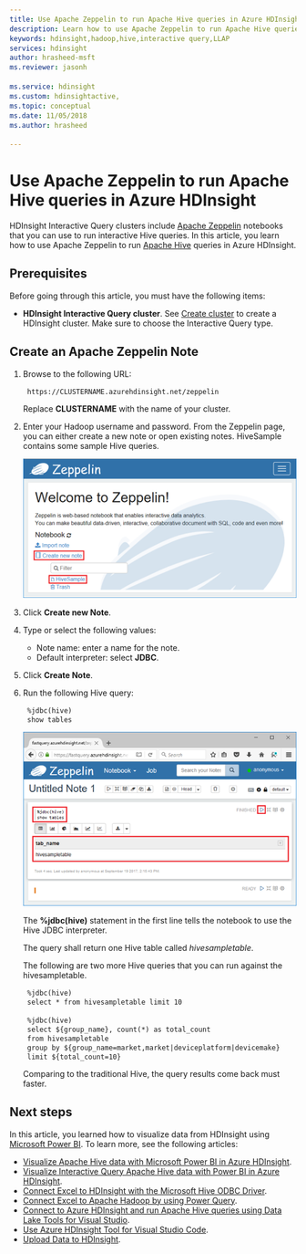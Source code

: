 ```yaml
---
title: Use Apache Zeppelin to run Apache Hive queries in Azure HDInsight  
description: Learn how to use Apache Zeppelin to run Apache Hive queries.
keywords: hdinsight,hadoop,hive,interactive query,LLAP 
services: hdinsight
author: hrasheed-msft
ms.reviewer: jasonh

ms.service: hdinsight
ms.custom: hdinsightactive,
ms.topic: conceptual
ms.date: 11/05/2018
ms.author: hrasheed

---
```

# Use Apache Zeppelin to run Apache Hive queries in Azure HDInsight 

HDInsight Interactive Query clusters include [Apache Zeppelin](https://zeppelin.apache.org/) notebooks that you can use to run interactive Hive queries. In this article, you learn how to use Apache Zeppelin to run [Apache Hive](https://hive.apache.org/) queries in Azure HDInsight. 

## Prerequisites
Before going through this article, you must have the following items:

* **HDInsight Interactive Query cluster**. See [Create cluster](hadoop/apache-hadoop-linux-tutorial-get-started.md#create-cluster) to create a HDInsight cluster.  Make sure to choose the Interactive Query type. 

## Create an Apache Zeppelin Note

1. Browse to the following URL:

        https://CLUSTERNAME.azurehdinsight.net/zeppelin
    Replace **CLUSTERNAME** with the name of your cluster.

2. Enter your Hadoop username and password. From the Zeppelin page, you can either create a new note or open existing notes. HiveSample contains some sample Hive queries.  

    ![HDInsight Interactive Query zeppelin](./media/hdinsight-connect-hive-zeppelin/hdinsight-hive-zeppelin.png)
3. Click **Create new Note**.
4. Type or select the following values:

    - Note name: enter a name for the note.
    - Default interpreter: select **JDBC**.

5. Click **Create Note**.
6. Run the following Hive query:

        %jdbc(hive)
        show tables

    ![HDInsight Interactive Query zeppelin runs query](./media/hdinsight-connect-hive-zeppelin/hdinsight-hive-zeppelin-query.png)

    The **%jdbc(hive)** statement in the first line tells the notebook to use the Hive JDBC interpreter.

    The query shall return one Hive table called *hivesampletable*.

    The following are two more Hive queries that you can run against the hivesampletable. 

        %jdbc(hive)
        select * from hivesampletable limit 10

        %jdbc(hive)
        select ${group_name}, count(*) as total_count
        from hivesampletable
        group by ${group_name=market,market|deviceplatform|devicemake}
        limit ${total_count=10}

    Comparing to the traditional Hive, the query results come back must faster.


## Next steps
In this article, you learned how to visualize data from HDInsight using [Microsoft Power BI](https://powerbi.microsoft.com/).  To learn more, see the following articles:

* [Visualize Apache Hive data with Microsoft Power BI in Azure HDInsight](hadoop/apache-hadoop-connect-hive-power-bi.md).
* [Visualize Interactive Query Apache Hive data with Power BI in Azure HDInsight](./interactive-query/apache-hadoop-connect-hive-power-bi-directquery.md).
* [Connect Excel to HDInsight with the Microsoft Hive ODBC Driver](hadoop/apache-hadoop-connect-excel-hive-odbc-driver.md).
* [Connect Excel to Apache Hadoop by using Power Query](hadoop/apache-hadoop-connect-excel-power-query.md).
* [Connect to Azure HDInsight and run Apache Hive queries using Data Lake Tools for Visual Studio](hadoop/apache-hadoop-visual-studio-tools-get-started.md).
* [Use Azure HDInsight Tool for Visual Studio Code](hdinsight-for-vscode.md).
* [Upload Data to HDInsight](./hdinsight-upload-data.md).
